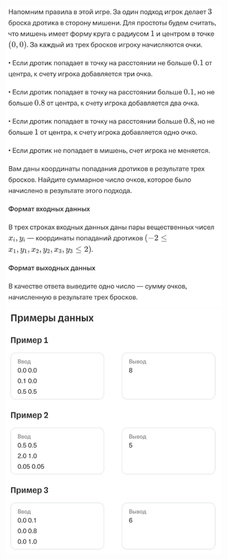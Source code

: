 ![1](Screen%20Shot%202024-01-17%20at%2015.35.00.png)
![2](Screen%20Shot%202024-01-17%20at%2015.35.32.png)